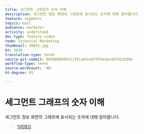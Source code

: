 ```yaml
---
title: 세그먼트 그래프의 숫자 이해
description: 세그먼트 정보 화면의 그래프에 표시되는 숫자에 대해 알아봅니다.
feature: segments
topics: null
audience: marketer
activity: understand
doc-type: feature video
team: Technical Marketing
thumbnail: 38041.jpg
kt: 5936
translation-type: tm+mt
source-git-commit: 8650806b99321f9ca64ceb79f6e3ecdd7013299e
workflow-type: tm+mt
source-wordcount: '40'
ht-degree: 0%

---
```



# 세그먼트 그래프의 숫자 이해

세그먼트 정보 화면의 그래프에 표시되는 숫자에 대해 알아봅니다.

>[!VIDEO](https://video.tv.adobe.com/v/38041/?quality=12&learn=on)
